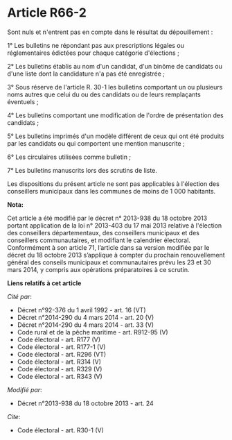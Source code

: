 # Article R66-2

Sont nuls et n'entrent pas en compte dans le résultat du dépouillement : 

1° Les bulletins ne répondant pas aux prescriptions légales ou réglementaires édictées pour chaque catégorie d'élections ; 

2° Les bulletins établis au nom d'un candidat, d'un binôme de candidats ou d'une liste dont la candidature n'a pas été
enregistrée ; 

3° Sous réserve de l'article R. 30-1 les bulletins comportant un ou plusieurs noms autres que celui du ou des candidats ou de
leurs remplaçants éventuels ; 

4° Les bulletins comportant une modification de l'ordre de présentation des candidats ; 

5° Les bulletins imprimés d'un modèle différent de ceux qui ont été produits par les candidats ou qui comportent une mention
manuscrite ; 

6° Les circulaires utilisées comme bulletin ; 

7° Les bulletins manuscrits lors des scrutins de liste. 

Les dispositions du présent article ne sont pas applicables à l'élection des conseillers municipaux dans les communes de
moins de 1 000 habitants.

**Nota:**

Cet article a été modifié par le décret n° 2013-938 du 18 octobre 2013 portant application de la loi n° 2013-403 du 17 mai
2013 relative à l'élection des conseillers départementaux, des conseillers municipaux et des conseillers communautaires, et
modifiant le calendrier électoral. Conformément à son article 71, l’article dans sa version modifiée par le décret du 18
octobre 2013 s’applique à compter du prochain renouvellement général des conseils municipaux et communautaires prévu les 23
et 30 mars 2014, y compris aux opérations préparatoires à ce scrutin.

**Liens relatifs à cet article**

_Cité par_:

  - Décret n°92-376 du 1 avril 1992 - art. 16 (VT)
  - Décret n°2014-290 du 4 mars 2014 - art. 20 (V)
  - Décret n°2014-290 du 4 mars 2014 - art. 33 (V)
  - Code rural et de la pêche maritime - art. R912-95 (V)
  - Code électoral - art. R177 (V)
  - Code électoral - art. R177-1 (V)
  - Code électoral - art. R296 (VT)
  - Code électoral - art. R314 (V)
  - Code électoral - art. R329 (V)
  - Code électoral - art. R343 (V)

_Modifié par_:

  - Décret n°2013-938 du 18 octobre 2013 - art. 24

_Cite_:

  - Code électoral - art. R30-1 (V)
